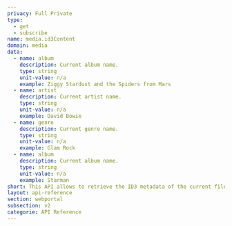 ```yaml
---
privacy: Full Private
type:
  - get
  - subscribe
name: media.id3Content
domain: media
data:
  - name: album
    description: Current album name.
    type: string
    unit-value: n/a
    example: Ziggy Stardust and the Spiders from Mars
  - name: artist
    description: Current artist name.
    type: string
    unit-value: n/a
    example: David Bowie
  - name: genre
    description: Current genre name.
    type: string
    unit-value: n/a
    example: Glam Rock
  - name: album
    description: Current album name.
    type: string
    unit-value: n/a
    example: Starman
short: This API allows to retrieve the ID3 metadata of the current file playing.
layout: api-reference
section: webportal
subsection: v2
categorie: API Reference
---
```


